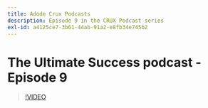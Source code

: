 ```yaml
---
title: Adode Crux Podcasts
description: Episode 9 in the CRUX Podcast series
exl-id: a4125ce7-3b61-44ab-91a2-e8fb34e745b2
---
```

# The Ultimate Success podcast - Episode 9

>[!VIDEO](https://video.tv.adobe.com/v/3429770?quality=12learn=on)

